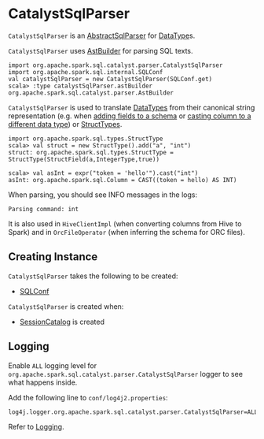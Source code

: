 # CatalystSqlParser

`CatalystSqlParser` is an [AbstractSqlParser](AbstractSqlParser.md) for [DataType](../types/DataType.md)s.

`CatalystSqlParser` uses [AstBuilder](AstBuilder.md) for parsing SQL texts.

```text
import org.apache.spark.sql.catalyst.parser.CatalystSqlParser
import org.apache.spark.sql.internal.SQLConf
val catalystSqlParser = new CatalystSqlParser(SQLConf.get)
scala> :type catalystSqlParser.astBuilder
org.apache.spark.sql.catalyst.parser.AstBuilder
```

`CatalystSqlParser` is used to translate [DataTypes](../types/DataType.md) from their canonical string representation (e.g. when [adding fields to a schema](../types/index.md#add) or [casting column to a different data type](../Column.md#cast)) or [StructTypes](../types/StructType.md).

```text
import org.apache.spark.sql.types.StructType
scala> val struct = new StructType().add("a", "int")
struct: org.apache.spark.sql.types.StructType = StructType(StructField(a,IntegerType,true))

scala> val asInt = expr("token = 'hello'").cast("int")
asInt: org.apache.spark.sql.Column = CAST((token = hello) AS INT)
```

When parsing, you should see INFO messages in the logs:

```text
Parsing command: int
```

It is also used in `HiveClientImpl` (when converting columns from Hive to Spark) and in `OrcFileOperator` (when inferring the schema for ORC files).

## Creating Instance

`CatalystSqlParser` takes the following to be created:

* [SQLConf](../SQLConf.md)

`CatalystSqlParser` is created when:

* [SessionCatalog](../SessionCatalog.md#parser) is created

## Logging

Enable `ALL` logging level for `org.apache.spark.sql.catalyst.parser.CatalystSqlParser` logger to see what happens inside.

Add the following line to `conf/log4j2.properties`:

```text
log4j.logger.org.apache.spark.sql.catalyst.parser.CatalystSqlParser=ALL
```

Refer to [Logging](../spark-logging.md).
